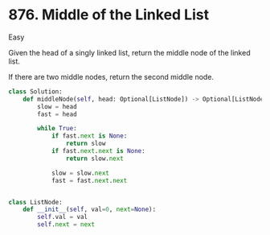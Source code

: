 # 876. Middle of the Linked List

Easy

Given the head of a singly linked list, return the middle node of the linked
list.

If there are two middle nodes, return the second middle node.

```python
class Solution:
    def middleNode(self, head: Optional[ListNode]) -> Optional[ListNode]:
        slow = head
        fast = head

        while True:
            if fast.next is None:
                return slow
            if fast.next.next is None:
                return slow.next

            slow = slow.next
            fast = fast.next.next


class ListNode:
    def __init__(self, val=0, next=None):
        self.val = val
        self.next = next
```
